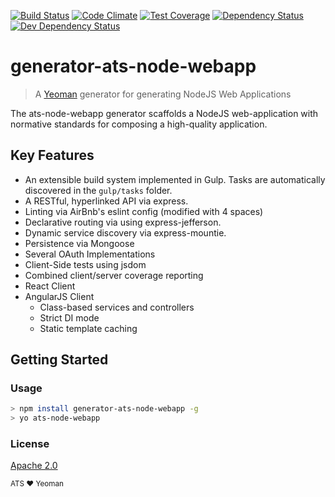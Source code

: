 [![Build Status](https://secure.travis-ci.org/atsid/generator-ats-node-webapp.png?branch=master)](https://travis-ci.org/atsid/generator-ats-node-webapp)
[![Code Climate](https://codeclimate.com/github/atsid/generator-ats-node-webapp/badges/gpa.svg)](https://codeclimate.com/github/atsid/generator-ats-node-webapp)
[![Test Coverage](https://codeclimate.com/github/atsid/generator-ats-node-webapp/badges/coverage.svg)](https://codeclimate.com/github/atsid/generator-ats-node-webapp/coverage)
[![Dependency Status](https://david-dm.org/atsid/generator-ats-node-webapp.svg)](https://david-dm.org/atsid/generator-ats-node-webapp)
[![Dev Dependency Status](https://david-dm.org/atsid/generator-ats-node-webapp/dev-status.svg)](https://david-dm.org/atsid/generator-ats-node-webapp)
# generator-ats-node-webapp

> A [Yeoman](http://yeoman.io) generator for generating NodeJS Web Applications 

The ats-node-webapp generator scaffolds a NodeJS web-application with normative standards for composing a high-quality application.
## Key Features
* An extensible build system implemented in Gulp. Tasks are automatically discovered in the `gulp/tasks` folder.
* A RESTful, hyperlinked API via express.
* Linting via AirBnb's eslint config (modified with 4 spaces)
* Declarative routing via using express-jefferson.
* Dynamic service discovery via express-mountie.
* Persistence via Mongoose
* Several OAuth Implementations
* Client-Side tests using jsdom
* Combined client/server coverage reporting
* React Client
* AngularJS Client 
   * Class-based services and controllers
   * Strict DI mode
   * Static template caching


## Getting Started

### Usage
```bash
> npm install generator-ats-node-webapp -g
> yo ats-node-webapp
```

### License
[Apache 2.0](https://www.apache.org/licenses/LICENSE-2.0)

<sub>ATS ❤ Yeoman</sub>
